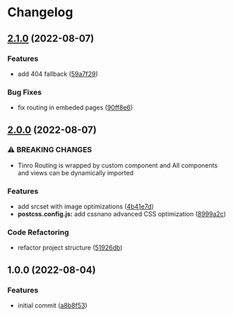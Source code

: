 # Changelog

## [2.1.0](https://github.com/Rajaniraiyn/modern-web-boilerplate/compare/v2.0.0...v2.1.0) (2022-08-07)


### Features

* add 404 fallback ([59a7f29](https://github.com/Rajaniraiyn/modern-web-boilerplate/commit/59a7f299d049bf7e2fd782600d4fdad3e4662f88))


### Bug Fixes

* fix routing in embeded pages ([90ff8e6](https://github.com/Rajaniraiyn/modern-web-boilerplate/commit/90ff8e6f1d4b792c21870dda57d25b59599f8775))

## [2.0.0](https://github.com/Rajaniraiyn/modern-web-boilerplate/compare/v1.0.0...v2.0.0) (2022-08-07)

### ⚠ BREAKING CHANGES

- Tinro Routing is wrapped by custom component and All components and views can be dynamically imported

### Features

- add srcset with image optimizations ([4b41e7d](https://github.com/Rajaniraiyn/modern-web-boilerplate/commit/4b41e7d73cd02a17a0837fdcee8a243ec55e06aa))
- **postcss.config.js:** add cssnano advanced CSS optimization ([8999a2c](https://github.com/Rajaniraiyn/modern-web-boilerplate/commit/8999a2cd0352804add32ac747dc17409a19e34fb))

### Code Refactoring

- refactor project structure ([51926db](https://github.com/Rajaniraiyn/modern-web-boilerplate/commit/51926db1daba915daf1e1bb2394aa38f62747ffe))

## 1.0.0 (2022-08-04)

### Features

- initial commit ([a8b8f53](https://github.com/Rajaniraiyn/modern-web-boilerplate/commit/a8b8f53e8aace9e5d4eb1befe8dffecbd0f4d323))
